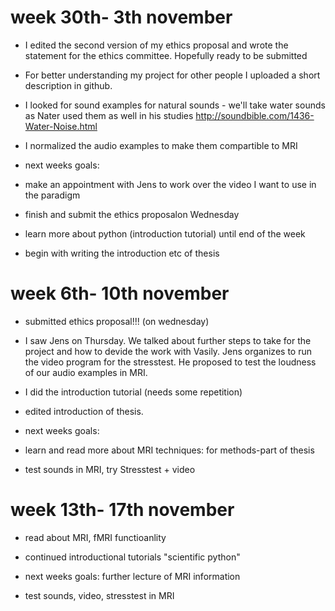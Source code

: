 # week 30th- 3th november
- I edited the second version of my ethics proposal and wrote the statement for the ethics committee. Hopefully ready to be submitted
- For better understanding my project for other people I uploaded a short description in github.
- I looked for sound examples for natural sounds - we'll take water sounds as Nater used them as well in his studies 
http://soundbible.com/1436-Water-Noise.html
- I normalized the audio examples to make them compartible to MRI

- next weeks goals: 
- make an appointment with Jens to work over the video I want to use in the paradigm
- finish and submit the ethics proposalon Wednesday
- learn more about python (introduction tutorial) until end of the week
- begin with writing the introduction etc of thesis

# week 6th- 10th november
- submitted ethics proposal!!! (on wednesday)
- I saw Jens on Thursday. We talked about further steps to take for the project and how to devide the work with Vasily. Jens organizes to run the video program for the stresstest. He proposed to test the loudness of our audio examples in MRI.
- I did the introduction tutorial (needs some repetition)
- edited introduction of thesis.

- next weeks goals:
- learn and read more about MRI techniques: for methods-part of thesis
- test sounds in MRI, try Stresstest + video

# week 13th- 17th november
- read about MRI, fMRI functioanlity
- continued introductional tutorials "scientific python"

- next weeks goals: further lecture of MRI information
- test sounds, video, stresstest in MRI
